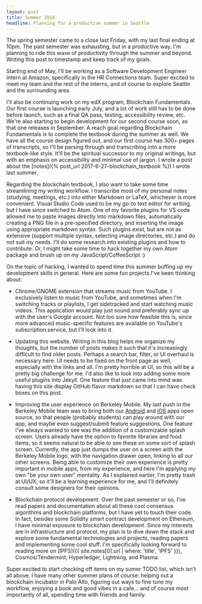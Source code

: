 ```yaml
---
layout: post
title: Summer 2018
headline: Planning for a productive summer in Seattle
---
```


The spring semester came to a close last Friday, with my last final ending at 10pm. The past semester was exhausting, but in a productive way. I'm planning to ride this wave of productivity through the summer and beyond. Writing this post to timestamp and keep track of my goals.

Starting end of May, I'll be working as a Software Development Engineer Intern at Amazon, specifically in the HR Connections team. Super excited to meet my team and the rest of the interns, and of course to explore Seattle and the surrounding area.

I'll also be continuing work on my edX program, Blockchain Fundamentals. Our first course is launching early July, and a lot of work still has to be done before launch, such as a final QA pass, testing, accessibility review, etc. We're also starting to begin development for our second course soon, as that one releases in September. A reach goal regarding Blockchain Fundamentals is to complete the textbook during the summer as well. We have all the course design figured out, and our first course has 300+ pages of transcripts, so I'll be parsing through and transcribing into a more textbook-like style. It'll be the spiritual successor to my original writings, but with an emphasis on accessibility and minimal use of jargon. I wrote a post about the [notes]({% post_url 2017-6-27-blockchain_textbook %}) I wrote last summer.

Regarding the blockchain textbook, I also want to take some time streamlining my writing workflow. I transcribe most of my personal notes (studying, meetings, etc.) into either Markdown or LaTeX, whichever is more convenient. Visual Studio Code used to be my go-to text editor for writing, but I have since switched to Atom. One of my favorite plugins for VS code allowed me to paste images directly into markdown files, automatically creating a PNG file in a pre-specified directory, and inserting the image using appropriate markdown syntax. Such plugins exist, but are not as extensive (support multiple syntax, selecting image directories, etc.) and do not suit my needs. I'll do some research into existing plugins and how to contribute. Or, I might take some time to hack together my own Atom package and brush up on my JavaScript/CoffeeScript :)

On the topic of hacking, I wanted to spend time this summer buffing up my development skills in general. Here are some fun projects I've been thinking about:

* Chrome/GNOME extension that streams music from YouTube. I exclusively listen to music from YouTube, and sometimes when I'm switching tracks or playlists, I get sidetracked and start watching music videos. This application would play just sound and preferably sync up with the user's Google account. Not too sure how feasible this is, since more advanced music-specific features are available on YouTube's subscription service, but I'll look into it.

* Updating this website. Writing in this blog helps me organize my thoughts, but the number of posts makes it such that it's increasingly difficult to find older posts. Perhaps a search bar, filter, or UI overhaul is necessary here. UI needs to be fixed on the front page as well, especially with the links and all. I'm pretty horrible at UI, so this will be a pretty big challenge for me. I'd also like to look into adding some more useful plugins into Jekyll. One feature that just came into mind was having this site display GitHub flavor markdown so that I can have check boxes on this post.

* Improving the user experience on Berkeley Mobile. My last push in the Berkeley Mobile team was to bring both our [Android](https://github.com/asuc-octo/berkeley-mobile-android) and [iOS](https://github.com/asuc-octo/berkeley-mobile-ios) apps open source, so that people (probably students) can play around with our app, and maybe even suggest/submit feature suggestions. One feature I've always wanted to see was the addition of a customizable splash screen. Users already have the option to favorite libraries and food items, so it seems natural to be able to see these on some sort of splash screen. Currently, the app just dumps the user on a screen with the Berkeley Mobile logo, with the navigation drawer open, linking to all our other screens. Being able to customize their own experience is pretty important in mobile apps, from my experience, and here I'm applying my own "be your own user" mentality. As I explained earlier, I'm pretty trash at UI/UX, so it'll be a learning experience for me, and I'll definitely consult some designers for their opinions.

* Blockchain protocol development. Over the past semester or so, I've read papers and documentation about all these cool consensus algorithms and blockchain platforms, but I have yet to touch their code. In fact, besides some Solidity smart contract development on Ethereum, I have minimal exposure to blockchain development. Since my interests are in infrastructure and protocol, my plan is to dive down the stack and explore some fundamental technologies and projects, reading papers and implementing some cool stuff. I'm specifically looking forward to reading more on [IPFS]({{ site.notes[0].url | where: 'title', 'IPFS' }}), Cosmos/Tendermint, Hyperledger, Lightning, and Plasma.

Super excited to start checking off items on my sumer TODO list, which isn't all above. I have many other summer plans of course: helping out a blockchain incubator in Palo Alto, figuring out ways to fine tune my workflow, enjoying a book and good vibes in a cafe... and of course most importantly of all, spending time with friends and family.
